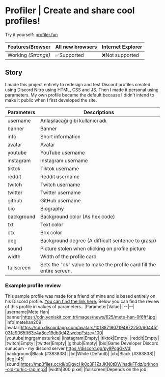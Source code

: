 # Profiler | Create and share cool profiles!

Try it yourself: [profiler.fun](https://yaso09.github.io/profiler.fun)

|Features/Browser|All new browsers|Internet Explorer|
|--|--|--|
|Working *(Strange)*|✅Supported|❌Not supported|

## Story

I made this project entirely to redesign and test Discord profiles created using Discord Nitro using HTML, CSS and JS. Then I made it personal using parameters. My own profile became the default because I didn't intend to make it public when I first developed the site.

|Parameters|Descriptions|
|--|--|
|username|Anlaşılacağı gibi kullanıcı adı.|
|banner|Banner|
|info|Short information|
|avatar|Avatar|
|youtube|YouTube username|
|instagram|İnstagram username|
|tiktok|Tiktok username|
|reddit|Reddit username|
|twitch|Twitch username|
|twitter|Twitter username|
|github|GitHub username|
|bio|Biography|
|background|Background color (As hex code)|
|txt|Text color|
|ctx|Box color|
|deg|Background degree (A difficult sentence to grasp)|
|sound|Picture stolen when clicking on profile picture|
|width|Width of the profile card|
|fullscreen|Sets the "ok" value to make the profile card fill the entire screen.|

### Example profile review
This sample profile was made for a friend of mine and is based entirely on his Discord profile. [You can find the link here.](https://yaso09.github.io/profiler.fun/?username=Mete%20Han&avatar=https://cdn.discordapp.com/avatars/1018871807194972250/60445f031c9065ff63e4a8ce19db3d42.webp?size=100&banner=https://cdn.yeniakit.com.tr/images/news/625/mete-han-0f6fff.jpg&sound=https://mp3files.cc/dl/bDgycHk0c3F1ZzJKN0tDWlhsdkFFdz/orkhon-old-turkic-rap.mp3&info=metehan209&background=383838&deg=-45&bio=Game%20Developer%20Discord%20sunucum%20%7C%20my%20discord%20server%20%3Ca%20href=%22https://discord.gg/py9PcgGkVd%22%3Ehttps://discord.gg/py9PcgGkVd%3C/a%3E&avatar=https://cdn.discordapp.com/avatars/1018871807194972250/60445f031c9065ff63e4a8ce19db3d42.webp?size=100&youtube=tngrgamesturkce&width=300&txt=ffffff&ctx=000000) Below you can find the review of this profile in values of parameters..
|Parameter|Value|
|--|--|
|username|Mete Han|
|banner|https://cdn.yeniakit.com.tr/images/news/625/mete-han-0f6fff.jpg|
|info|metehan209|
|avatar|https://cdn.discordapp.com/avatars/1018871807194972250/60445f031c9065ff63e4a8ce19db3d42.webp?size=100|
|youtube|tngrgamesturkce|
|instagram|Empty|
|tiktok|Empty|
|reddit|Empty|
|twitch|Empty|
|twitter|Empty|
|github|Empty|
|bio|Game Developer Discord sunucum - my discord server https://discord.gg/py9PcgGkVd|
|background|Black (#383838)|
|txt|White (Default)|
|ctx|Black (#383838)|
|deg|-45|
|sound|https://mp3files.cc/dl/bDgycHk0c3F1ZzJKN0tDWlhsdkFFdz/orkhon-old-turkic-rap.mp3|
|width|300 pixel|
|fullscreen|Depends on the job|
